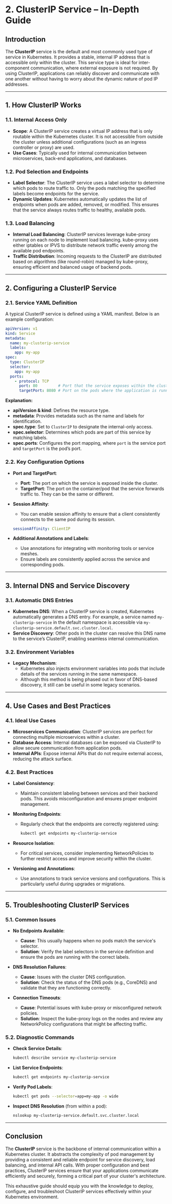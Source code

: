# **2. ClusterIP Service – In-Depth Guide**

## **Introduction**

The **ClusterIP** service is the default and most commonly used type of service in Kubernetes. It provides a stable, internal IP address that is accessible only within the cluster. This service type is ideal for inter-component communication, where external exposure is not required. By using ClusterIP, applications can reliably discover and communicate with one another without having to worry about the dynamic nature of pod IP addresses.

---

## **1. How ClusterIP Works**

### **1.1. Internal Access Only**

- **Scope**: A ClusterIP service creates a virtual IP address that is only routable within the Kubernetes cluster. It is not accessible from outside the cluster unless additional configurations (such as an ingress controller or proxy) are used.
- **Use Cases**: Typically used for internal communication between microservices, back-end applications, and databases.

### **1.2. Pod Selection and Endpoints**

- **Label Selector**: The ClusterIP service uses a label selector to determine which pods to route traffic to. Only the pods matching the specified labels become endpoints for the service.
- **Dynamic Updates**: Kubernetes automatically updates the list of endpoints when pods are added, removed, or modified. This ensures that the service always routes traffic to healthy, available pods.

### **1.3. Load Balancing**

- **Internal Load Balancing**: ClusterIP services leverage kube-proxy running on each node to implement load balancing. kube-proxy uses either iptables or IPVS to distribute network traffic evenly among the available pod endpoints.
- **Traffic Distribution**: Incoming requests to the ClusterIP are distributed based on algorithms (like round-robin) managed by kube-proxy, ensuring efficient and balanced usage of backend pods.

---

## **2. Configuring a ClusterIP Service**

### **2.1. Service YAML Definition**

A typical ClusterIP service is defined using a YAML manifest. Below is an example configuration:

```yaml
apiVersion: v1
kind: Service
metadata:
  name: my-clusterip-service
  labels:
    app: my-app
spec:
  type: ClusterIP
  selector:
    app: my-app
  ports:
    - protocol: TCP
      port: 80         # Port that the service exposes within the cluster
      targetPort: 8080 # Port on the pods where the application is running
```

**Explanation:**

- **apiVersion & kind**: Defines the resource type.
- **metadata**: Provides metadata such as the name and labels for identification.
- **spec.type**: Set to `ClusterIP` to designate the internal-only access.
- **spec.selector**: Determines which pods are part of this service by matching labels.
- **spec.ports**: Configures the port mapping, where `port` is the service port and `targetPort` is the pod’s port.

### **2.2. Key Configuration Options**

- **Port and TargetPort**:  
  - **Port**: The port on which the service is exposed inside the cluster.
  - **TargetPort**: The port on the container/pod that the service forwards traffic to. They can be the same or different.
  
- **Session Affinity**:  
  - You can enable session affinity to ensure that a client consistently connects to the same pod during its session.
  
  ```yaml
  sessionAffinity: ClientIP
  ```
  
- **Additional Annotations and Labels**:  
  - Use annotations for integrating with monitoring tools or service meshes.
  - Ensure labels are consistently applied across the service and corresponding pods.

---

## **3. Internal DNS and Service Discovery**

### **3.1. Automatic DNS Entries**

- **Kubernetes DNS**: When a ClusterIP service is created, Kubernetes automatically generates a DNS entry. For example, a service named `my-clusterip-service` in the default namespace is accessible via `my-clusterip-service.default.svc.cluster.local`.
- **Service Discovery**: Other pods in the cluster can resolve this DNS name to the service’s ClusterIP, enabling seamless internal communication.

### **3.2. Environment Variables**

- **Legacy Mechanism**:  
  - Kubernetes also injects environment variables into pods that include details of the services running in the same namespace.  
  - Although this method is being phased out in favor of DNS-based discovery, it still can be useful in some legacy scenarios.

---

## **4. Use Cases and Best Practices**

### **4.1. Ideal Use Cases**

- **Microservices Communication**: ClusterIP services are perfect for connecting multiple microservices within a cluster.
- **Database Access**: Internal databases can be exposed via ClusterIP to allow secure communication from application pods.
- **Internal APIs**: Expose internal APIs that do not require external access, reducing the attack surface.

### **4.2. Best Practices**

- **Label Consistency**:  
  - Maintain consistent labeling between services and their backend pods. This avoids misconfiguration and ensures proper endpoint management.
  
- **Monitoring Endpoints**:  
  - Regularly check that the endpoints are correctly registered using:
    ```bash
    kubectl get endpoints my-clusterip-service
    ```
    
- **Resource Isolation**:  
  - For critical services, consider implementing NetworkPolicies to further restrict access and improve security within the cluster.
  
- **Versioning and Annotations**:  
  - Use annotations to track service versions and configurations. This is particularly useful during upgrades or migrations.

---

## **5. Troubleshooting ClusterIP Services**

### **5.1. Common Issues**

- **No Endpoints Available**:
  - **Cause**: This usually happens when no pods match the service's selector.
  - **Solution**: Verify the label selectors in the service definition and ensure the pods are running with the correct labels.

- **DNS Resolution Failures**:
  - **Cause**: Issues with the cluster DNS configuration.
  - **Solution**: Check the status of the DNS pods (e.g., CoreDNS) and validate that they are functioning correctly.
  
- **Connection Timeouts**:
  - **Cause**: Potential issues with kube-proxy or misconfigured network policies.
  - **Solution**: Inspect the kube-proxy logs on the nodes and review any NetworkPolicy configurations that might be affecting traffic.

### **5.2. Diagnostic Commands**

- **Check Service Details**:
  ```bash
  kubectl describe service my-clusterip-service
  ```
- **List Service Endpoints**:
  ```bash
  kubectl get endpoints my-clusterip-service
  ```
- **Verify Pod Labels**:
  ```bash
  kubectl get pods --selector=app=my-app -o wide
  ```
- **Inspect DNS Resolution** (from within a pod):
  ```bash
  nslookup my-clusterip-service.default.svc.cluster.local
  ```

---

## **Conclusion**

The **ClusterIP** service is the backbone of internal communication within a Kubernetes cluster. It abstracts the complexity of pod management by providing a consistent and reliable endpoint for service discovery, load balancing, and internal API calls. With proper configuration and best practices, ClusterIP services ensure that your applications communicate efficiently and securely, forming a critical part of your cluster's architecture.

This exhaustive guide should equip you with the knowledge to deploy, configure, and troubleshoot ClusterIP services effectively within your Kubernetes environment.